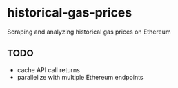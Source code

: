 # historical-gas-prices
Scraping and analyzing historical gas prices on Ethereum

## TODO
- cache API call returns
- parallelize with multiple Ethereum endpoints
